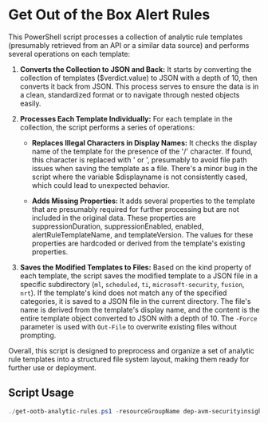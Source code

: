 # Get Out of the Box Alert Rules

This PowerShell script processes a collection of analytic rule templates (presumably retrieved from an API or a similar data source) and performs several operations on each template:

1. **Converts the Collection to JSON and Back:** It starts by converting the collection of templates ($verdict.value) to JSON with a depth of 10, then converts it back from JSON. This process serves to ensure the data is in a clean, standardized format or to navigate through nested objects easily.

2. **Processes Each Template Individually:** For each template in the collection, the script performs a series of operations:

    * **Replaces Illegal Characters in Display Names:** It checks the display name of the template for the presence of the '/' character. If found, this character is replaced with ' or ', presumably to avoid file path issues when saving the template as a file. There's a minor bug in the script where the variable $displayname is not consistently cased, which could lead to unexpected behavior.

    * **Adds Missing Properties:** It adds several properties to the template that are presumably required for further processing but are not included in the original data. These properties are suppressionDuration, suppressionEnabled, enabled, alertRuleTemplateName, and templateVersion. The values for these properties are hardcoded or derived from the template's existing properties.

3. **Saves the Modified Templates to Files:** Based on the kind property of each template, the script saves the modified template to a JSON file in a specific subdirectory (`ml`, `scheduled`, `ti`, `microsoft-security`, `fusion`, `nrt`). If the template's kind does not match any of the specified categories, it is saved to a JSON file in the current directory. The file's name is derived from the template's display name, and the content is the entire template object converted to JSON with a depth of 10. The `-Force` parameter is used with `Out-File` to overwrite existing files without prompting.

Overall, this script is designed to preprocess and organize a set of analytic rule templates into a structured file system layout, making them ready for further use or deployment.

## Script Usage

```powershell
./get-ootb-analytic-rules.ps1 -resourceGroupName dep-avm-securityinsights-alertrules-srdef-rg -workspaceName dep-avm-srdef-law
```

